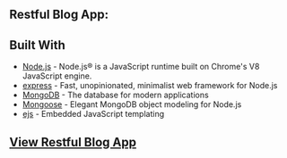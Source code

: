 <h2>Restful Blog App:</h2>
<h2>Built With</h2>

- [Node.js](https://nodejs.org) - Node.js® is a JavaScript runtime built on Chrome's V8 JavaScript engine.
- [express](https://expressjs.com//) - Fast, unopinionated, minimalist web framework for Node.js
- [MongoDB](https://www.mongodb.com/) - The database for
  modern applications
- [Mongoose](https://mongoosejs.com/) - Elegant MongoDB object modeling for Node.js
- [ejs](https://ejs.co/) - Embedded JavaScript templating

<h2>
<a href="https://restful-blog-app-anand.herokuapp.com/blogs">View Restful Blog App</a
</h2>
